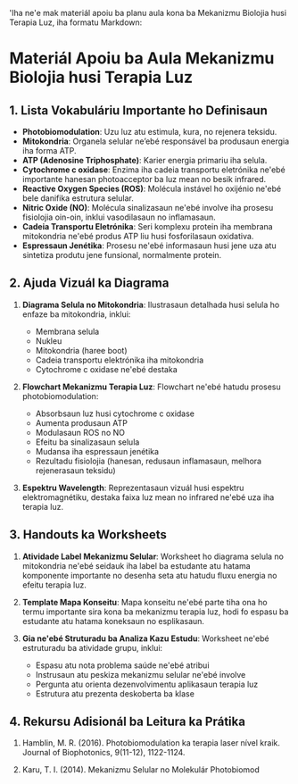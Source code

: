 'Iha ne'e mak materiál apoiu ba planu aula kona ba Mekanizmu Biolojia husi Terapia Luz, iha formatu Markdown:

# Materiál Apoiu ba Aula Mekanizmu Biolojia husi Terapia Luz

## 1. Lista Vokabuláriu Importante ho Definisaun

- **Photobiomodulation**: Uzu luz atu estimula, kura, no rejenera teksidu.
- **Mitokondria**: Organela selular ne’ebé responsável ba produsaun energia iha forma ATP.
- **ATP (Adenosine Triphosphate)**: Karier energia primariu iha selula.
- **Cytochrome c oxidase**: Enzima iha cadeia transportu eletrónika ne'ebé importante hanesan photoacceptor ba luz mean no besik infrared.
- **Reactive Oxygen Species (ROS)**: Molécula instável ho oxijénio ne'ebé bele danifika estrutura selular.
- **Nitric Oxide (NO)**: Molécula sinalizasaun ne'ebé involve iha prosesu fisiolojia oin-oin, inklui vasodilasaun no inflamasaun.
- **Cadeia Transportu Eletrónika**: Seri komplexu protein iha membrana mitokondria ne'ebé produs ATP liu husi fosforilasaun oxidativa.
- **Espressaun Jenétika**: Prosesu ne'ebé informasaun husi jene uza atu sintetiza produtu jene funsional, normalmente protein.

## 2. Ajuda Vizuál ka Diagrama

1. **Diagrama Selula no Mitokondria**: Ilustrasaun detalhada husi selula ho enfaze ba mitokondria, inklui:
   - Membrana selula
   - Nukleu
   - Mitokondria (haree boot)
   - Cadeia transportu elektrónika iha mitokondria
   - Cytochrome c oxidase ne'ebé destaka

2. **Flowchart Mekanizmu Terapia Luz**: Flowchart ne'ebé hatudu prosesu photobiomodulation:
   - Absorbsaun luz husi cytochrome c oxidase
   - Aumenta produsaun ATP
   - Modulasaun ROS no NO
   - Efeitu ba sinalizasaun selula
   - Mudansa iha espressaun jenétika
   - Rezultadu fisiolojia (hanesan, redusaun inflamasaun, melhora rejenerasaun teksidu)

3. **Espektru Wavelength**: Reprezentasaun vizuál husi espektru elektromagnétiku, destaka faixa luz mean no infrared ne'ebé uza iha terapia luz.

## 3. Handouts ka Worksheets

1. **Atividade Label Mekanizmu Selular**: Worksheet ho diagrama selula no mitokondria ne'ebé seidauk iha label ba estudante atu hatama komponente importante no desenha seta atu hatudu fluxu energia no efeitu terapia luz.

2. **Template Mapa Konseitu**: Mapa konseitu ne'ebé parte tiha ona ho termu importante sira kona ba mekanizmu terapia luz, hodi fo espasu ba estudante atu hatama koneksaun no esplikasaun.

3. **Gia ne'ebé Struturadu ba Analiza Kazu Estudu**: Worksheet ne'ebé estruturadu ba atividade grupu, inklui:
   - Espasu atu nota problema saúde ne'ebé atribui
   - Instrusaun atu peskiza mekanizmu selular ne'ebé involve
   - Pergunta atu orienta dezenvolvimentu aplikasaun terapia luz
   - Estrutura atu prezenta deskoberta ba klase

## 4. Rekursu Adisionál ba Leitura ka Prátika

1. Hamblin, M. R. (2016). Photobiomodulation ka terapia laser nível kraik. Journal of Biophotonics, 9(11-12), 1122-1124.

2. Karu, T. I. (2014). Mekanizmu Selular no Molekulár Photobiomod